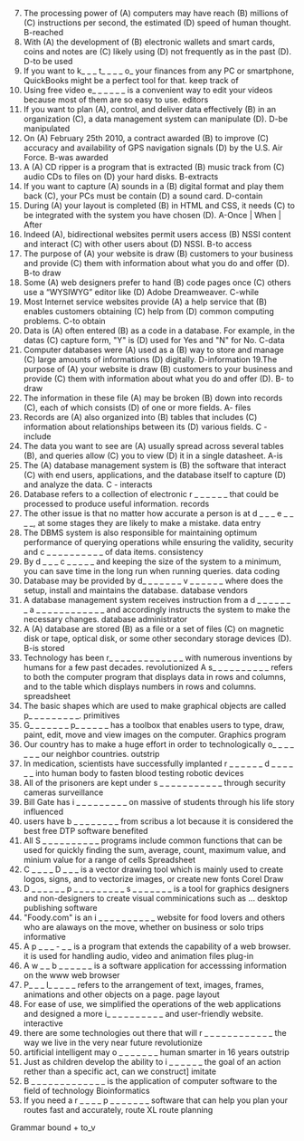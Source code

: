 7. The processing power of (A) computers may have reach (B) millions of (C) instructions per second, the estimated (D) speed of human thought. 
    B-reached
9. With (A) the development of (B) electronic wallets and smart cards, coins and notes are (C) likely using (D) not frequently as in the past (D). 
    D-to be used
10. If you want to k_ _ _ t_ _ _ _ o_ your finances from any PC or smartphone, QuickBooks might be a perfect tool for that. 
    keep track of
11. Using free video e_ _ _ _ _ _ is a convenient way to edit your videos because most of them are so easy to use. 
    editors
2. If you want to plan (A), control, and deliver data effectively (B) in an organization (C), a data management system can manipulate (D).
    D-be manipulated
3. On (A) February 25th 2010, a contract awarded (B) to improve (C) accuracy and availability of GPS navigation signals (D) by the U.S. Air Force.
    B-was awarded
9. A (A) CD ripper is a program that is extracted (B) music track from (C) audio CDs to files on (D) your hard disks.
    B-extracts
10. If you want to capture (A) sounds in a (B) digital format and play them back (C), your PCs must be contain (D) a sound card.
    D-contain
3. During (A) your layout is completed (B) in HTML and CSS, it needs (C) to be integrated with the system you have chosen (D).
    A-Once | When | After
5. Indeed (A), bidirectional websites permit users access (B) NSSI content and interact (C) with other users about (D) NSSI.
    B-to access
6. The purpose of (A) your website is draw (B) customers to your business and provide (C) them with information about what you do and offer (D).
    B-to draw
7. Some (A) web designers prefer to hand (B) code pages once (C) others use a “WYSIWYG” editor like (D) Adobe Dreamweaver.
    C-while
8. Most Internet service websites provide (A) a help service that (B) enables customers obtaining (C) help from (D) common computing problems.
    C-to obtain
17.  Data is (A) often entered (B) as a code in a database. For example, in the datas (C) capture form, "Y" is (D) used for Yes and "N" for No. 
    C-data
18. Computer databases were (A) used as a (B) way to store and manage (C) large amounts of informations (D) digitally. 
    D-information
19.The purpose of (A) your website is draw (B) customers to your business and provide (C) them with information about what you do and offer (D). 
    B- to draw
22. The information in these file (A) may be broken (B) down into records (C), each of which consists (D) of one or more fields. 
    A- files
23. Records are (A) also organized into (B) tables that includes (C) information about relationships between its (D) various fields. 
    C - include
24. The data you want to see are (A) usually spread across several tables (B), and queries allow (C) you to view (D) it in a single datasheet. 
    A-is
25. The (A) database management system is (B) the software that interact (C) with end users, applications, and the database itself to capture (D) and analyze the data. 
    C - interacts
19. Database refers to a collection of electronic r _ _ _ _ _ _ that could be processed to produce useful information.
    records
24. The other issue is that no matter how accurate a person is at d _ _ _ e _ _ _ _, at some stages they are likely to make a mistake.
    data entry
22. The DBMS system is also responsible for maintaining optimum performance of querying operations while ensuring the validity, security and c _ _ _ _ _ _ _ _ _ _ of data items.
    consistency
25. By d _ _ _ c _ _ _ _ _ and keeping the size of the system to a minimum, you can save time in the long run when running queries.
    data coding
21. Database may be provided by d_ _ _ _ _ _ _ v _ _ _ _ _ _ where does the setup, install and maintains the database.
    database vendors
23. A database management system receives instruction from a d _ _ _ _ _ _ _ a _ _ _ _ _ _ _ _ _ _ _ _ and accordingly instructs the system to make the necessary changes.
    database administrator
20.  A (A) database are stored (B) as a file or a set of files (C) on magnetic disk or tape, optical disk, or some other secondary storage devices (D). 
    B-is stored
7. Technology has been r_ _ _ _ _ _ _ _ _ _ _ _ _ with numerous inventions by humans for a few past decades.
    revolutionized
A s_ _ _ _ _ _ _ _ _ _ refers to both the computer program that displays data in rows and columns, and to the table which displays numbers in rows and columns.
    spreadsheet
2. The basic shapes which are used to make graphical objects are called p_ _ _ _ _ _ _ _ _. 
    primitives
4. G_ _ _ _ _ _ _ p_ _ _ _ _ _ has a toolbox that enables users to type, draw, paint, edit, move and view images on the computer.
    Graphics program
9. Our country has to make a huge effort in order to technologically o_ _ _ _ _ _ _ our neighbor countries.
    outstrip
3. In medication, scientists have successfully implanted r _ _ _ _ _ _ d _ _ _ _ _ _ into human body to fasten blood testing
    robotic devices
7. All of the prisoners are kept under s _ _ _ _ _ _ _ _ _ _ _ through security cameras
    surveillance
8. Bill Gate has i _ _ _ _ _ _ _ _ _ on massive of students through his life story
    influenced
1. users have b _ _ _ _ _ _ _ _ from scribus a lot because it is considered the best free DTP software
    benefited
2. All S _ _ _ _ _ _ _ _ _ _ programs include common functions that can be used for quickly finding the sum, average, count, maximum value, and 
minium value for a range of cells
    Spreadsheet
3. C _ _ _ _ D _ _ _ is a vector drawing tool which is mainly used to create logos, signs, and to vectorize images, or create new fonts
   Corel Draw 
4. D _ _ _ _ _ _ p _ _ _ _ _ _ _ _ _ s _ _ _ _ _ _ _ is a tool for graphics designers and non-designers to create visual comminications such as ...
    desktop publishing software
3. "Foody.com" is an i _ _ _ _ _ _ _ _ _ _ website for food lovers and others who are alaways on the move, whether on business or solo trips
    informative
4. A p _ _ _ - _ _ is a program that extends the capability of a web browser. it is used for handling audio, video and animation files
    plug-in
5. A w _ _ b _ _ _ _ _ _ is a software application for accesssing information on the www
    web browser
1. P_ _ _ l_ _ _ _ _ refers to the arrangement of text, images, frames, animations and other objects on a page. 
    page layout
8. For ease of use, we simplified the operations of the web applications and designed a more i_ _ _ _ _ _ _ _ _ _ and user-friendly website. 
    interactive
1. there are some technologies out there that will r _ _ _ _ _ _ _ _ _ _ _ _ the way we live in the very near future
    revolutionize
2. artificial intelligent may o _ _ _ _ _ _ _ human smarter in 16 years
    outstrip
3. Just as children develop the ability to i _ _ _ _ _ _ the goal of an action rether than a specific act, can we construct]
    imitate
4. B _ _ _ _ _ _ _ _ _ _ _ _ _ is the application of computer software to the field of technology
    Bioinformatics
5. If you need a r _ _ _ _ p _ _ _ _ _ _ _ software that can help you plan your routes fast and accurately, route XL
    route planning


Grammar
bound + to_v


